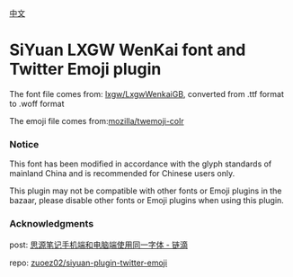 [中文](https://github.com/TCOTC/siyuan-ttf-LXGWWenKaiGB-and-Twemoji/blob/main/README_zh_CN.md)

# SiYuan LXGW WenKai font and Twitter Emoji plugin

The font file comes from: [lxgw/LxgwWenkaiGB](https://github.com/lxgw/LxgwWenkaiGB), converted from .ttf format to .woff format

The emoji file comes from:[mozilla/twemoji-colr](https://github.com/mozilla/twemoji-colr)

### Notice

This font has been modified in accordance with the glyph standards of mainland China and is recommended for Chinese users only.

This plugin may not be compatible with other fonts or Emoji plugins in the bazaar, please disable other fonts or Emoji plugins when using this plugin.

### Acknowledgments

post: [思源笔记手机端和电脑端使用同一字体 - 链滴](https://ld246.com/article/1705399357823)

repo: [zuoez02/siyuan-plugin-twitter-emoji](https://github.com/zuoez02/siyuan-plugin-twitter-emoji)